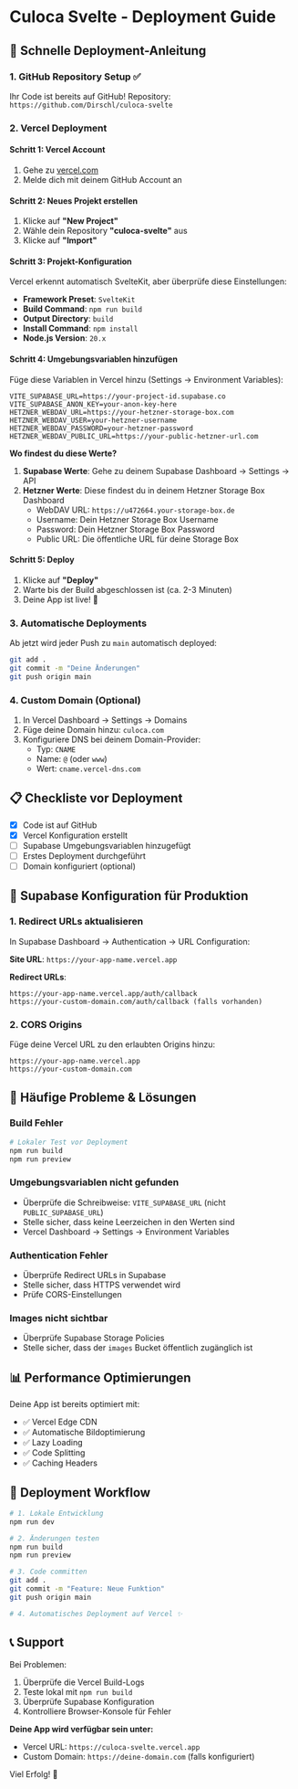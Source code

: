 # Culoca Svelte - Deployment Guide

## 🚀 Schnelle Deployment-Anleitung

### 1. GitHub Repository Setup ✅

Ihr Code ist bereits auf GitHub! Repository: `https://github.com/Dirschl/culoca-svelte`

### 2. Vercel Deployment

#### Schritt 1: Vercel Account
1. Gehe zu [vercel.com](https://vercel.com)
2. Melde dich mit deinem GitHub Account an

#### Schritt 2: Neues Projekt erstellen
1. Klicke auf **"New Project"**
2. Wähle dein Repository **"culoca-svelte"** aus
3. Klicke auf **"Import"**

#### Schritt 3: Projekt-Konfiguration
Vercel erkennt automatisch SvelteKit, aber überprüfe diese Einstellungen:

- **Framework Preset**: `SvelteKit`
- **Build Command**: `npm run build`
- **Output Directory**: `build`
- **Install Command**: `npm install`
- **Node.js Version**: `20.x`

#### Schritt 4: Umgebungsvariablen hinzufügen
Füge diese Variablen in Vercel hinzu (Settings → Environment Variables):

```
VITE_SUPABASE_URL=https://your-project-id.supabase.co
VITE_SUPABASE_ANON_KEY=your-anon-key-here
HETZNER_WEBDAV_URL=https://your-hetzner-storage-box.com
HETZNER_WEBDAV_USER=your-hetzner-username
HETZNER_WEBDAV_PASSWORD=your-hetzner-password
HETZNER_WEBDAV_PUBLIC_URL=https://your-public-hetzner-url.com
```

**Wo findest du diese Werte?**
1. **Supabase Werte**: Gehe zu deinem Supabase Dashboard → Settings → API
2. **Hetzner Werte**: Diese findest du in deinem Hetzner Storage Box Dashboard
   - WebDAV URL: `https://u472664.your-storage-box.de`
   - Username: Dein Hetzner Storage Box Username
   - Password: Dein Hetzner Storage Box Password
   - Public URL: Die öffentliche URL für deine Storage Box

#### Schritt 5: Deploy
1. Klicke auf **"Deploy"**
2. Warte bis der Build abgeschlossen ist (ca. 2-3 Minuten)
3. Deine App ist live! 🎉

### 3. Automatische Deployments

Ab jetzt wird jeder Push zu `main` automatisch deployed:

```bash
git add .
git commit -m "Deine Änderungen"
git push origin main
```

### 4. Custom Domain (Optional)

1. In Vercel Dashboard → Settings → Domains
2. Füge deine Domain hinzu: `culoca.com`
3. Konfiguriere DNS bei deinem Domain-Provider:
   - Typ: `CNAME`
   - Name: `@` (oder `www`)
   - Wert: `cname.vercel-dns.com`

## 📋 Checkliste vor Deployment

- [x] Code ist auf GitHub
- [x] Vercel Konfiguration erstellt
- [ ] Supabase Umgebungsvariablen hinzugefügt
- [ ] Erstes Deployment durchgeführt
- [ ] Domain konfiguriert (optional)

## 🔧 Supabase Konfiguration für Produktion

### 1. Redirect URLs aktualisieren
In Supabase Dashboard → Authentication → URL Configuration:

**Site URL**: `https://your-app-name.vercel.app`

**Redirect URLs**:
```
https://your-app-name.vercel.app/auth/callback
https://your-custom-domain.com/auth/callback (falls vorhanden)
```

### 2. CORS Origins
Füge deine Vercel URL zu den erlaubten Origins hinzu:
```
https://your-app-name.vercel.app
https://your-custom-domain.com
```

## 🚨 Häufige Probleme & Lösungen

### Build Fehler
```bash
# Lokaler Test vor Deployment
npm run build
npm run preview
```

### Umgebungsvariablen nicht gefunden
- Überprüfe die Schreibweise: `VITE_SUPABASE_URL` (nicht `PUBLIC_SUPABASE_URL`)
- Stelle sicher, dass keine Leerzeichen in den Werten sind
- Vercel Dashboard → Settings → Environment Variables

### Authentication Fehler
- Überprüfe Redirect URLs in Supabase
- Stelle sicher, dass HTTPS verwendet wird
- Prüfe CORS-Einstellungen

### Images nicht sichtbar
- Überprüfe Supabase Storage Policies
- Stelle sicher, dass der `images` Bucket öffentlich zugänglich ist

## 📊 Performance Optimierungen

Deine App ist bereits optimiert mit:
- ✅ Vercel Edge CDN
- ✅ Automatische Bildoptimierung
- ✅ Lazy Loading
- ✅ Code Splitting
- ✅ Caching Headers

## 🔄 Deployment Workflow

```bash
# 1. Lokale Entwicklung
npm run dev

# 2. Änderungen testen
npm run build
npm run preview

# 3. Code committen
git add .
git commit -m "Feature: Neue Funktion"
git push origin main

# 4. Automatisches Deployment auf Vercel ✨
```

## 📞 Support

Bei Problemen:
1. Überprüfe die Vercel Build-Logs
2. Teste lokal mit `npm run build`
3. Überprüfe Supabase Konfiguration
4. Kontrolliere Browser-Konsole für Fehler

**Deine App wird verfügbar sein unter:**
- Vercel URL: `https://culoca-svelte.vercel.app`
- Custom Domain: `https://deine-domain.com` (falls konfiguriert)

Viel Erfolg! 🚀 